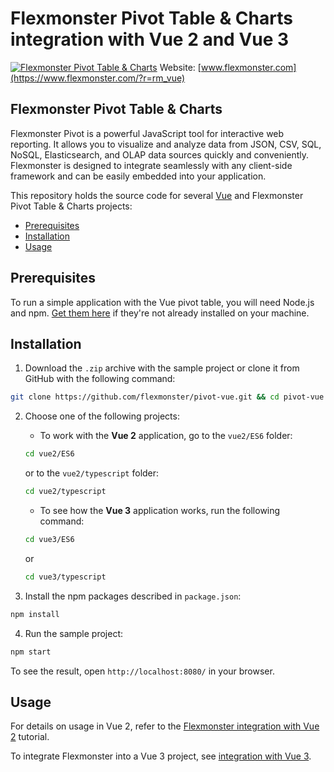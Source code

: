 # Flexmonster Pivot Table & Charts integration with Vue 2 and Vue 3
[![Flexmonster Pivot Table & Charts](https://cdn.flexmonster.com/landing.png)](http://flexmonster.com/?r=rm_vue)
Website: [www.flexmonster.com](https://www.flexmonster.com/?r=rm_vue)

## Flexmonster Pivot Table & Charts

Flexmonster Pivot is a powerful JavaScript tool for interactive web reporting. It allows you to visualize and analyze data from JSON, CSV, SQL, NoSQL, Elasticsearch, and OLAP data sources quickly and conveniently. Flexmonster is designed to integrate seamlessly with any client-side framework and can be easily embedded into your application.

This repository holds the source code for several [Vue](https://reactjs.org/) and Flexmonster Pivot Table & Charts projects:

- [Prerequisites](#prerequisites)
- [Installation](#installation)
- [Usage](#usage)

## Prerequisites

To run a simple application with the Vue pivot table, you will need Node.js and npm. [Get them here](https://docs.npmjs.com/downloading-and-installing-node-js-and-npm) if they're not already installed on your machine.

## Installation

1. Download the `.zip` archive with the sample project or clone it from GitHub with the following command:

```bash
git clone https://github.com/flexmonster/pivot-vue.git && cd pivot-vue
```

2. Choose one of the following projects:

    - To work with the **Vue 2** application, go to the `vue2/ES6` folder:

    ```bash
    cd vue2/ES6
    ```
     or to the `vue2/typescript` folder:
    
    ```bash
    cd vue2/typescript
    ```

    - To see how the **Vue 3** application works, run the following command:

    ```bash
    cd vue3/ES6
    ```
    or 
    
    ```bash
    cd vue3/typescript
    ```

3. Install the npm packages described in `package.json`:

```bash
npm install
```

4. Run the sample project:

```bash
npm start 
```

To see the result, open `http://localhost:8080/` in your browser.

## Usage

For details on usage in Vue 2, refer to the [Flexmonster integration with Vue 2](https://www.flexmonster.com/doc/integration-with-vue-2/?r=rm_vue) tutorial.

To integrate Flexmonster into a Vue 3 project, see [integration with Vue 3](https://www.flexmonster.com/doc/integration-with-vue-3/?r=rm_vue).
